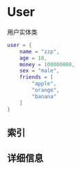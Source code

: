 # User

用户实体类
```lua
user = {
    name = "zzp",
    age = 18,
    money = 100000000,
    sex = "male",
    friends = [
        "apple",
        "orange",
        "banana"
    ]
}
```
## 索引

## 详细信息
